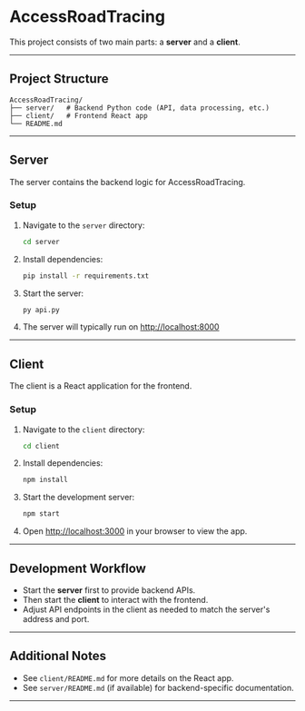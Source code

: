 # AccessRoadTracing

This project consists of two main parts: a **server** and a **client**.

---

## Project Structure

```
AccessRoadTracing/
├── server/   # Backend Python code (API, data processing, etc.)
├── client/   # Frontend React app
└── README.md
```

---

## Server

The server contains the backend logic for AccessRoadTracing.

### Setup

1. Navigate to the `server` directory:
    ```sh
    cd server
    ```
2. Install dependencies:
    ```sh
    pip install -r requirements.txt
    ```
3. Start the server:
    ```sh
    py api.py
    ```
4. The server will typically run on [http://localhost:8000](http://localhost:8000) 

---

## Client

The client is a React application for the frontend.

### Setup

1. Navigate to the `client` directory:
    ```sh
    cd client
    ```
2. Install dependencies:
    ```sh
    npm install
    ```
3. Start the development server:
    ```sh
    npm start
    ```
4. Open [http://localhost:3000](http://localhost:3000) in your browser to view the app.

---

## Development Workflow

- Start the **server** first to provide backend APIs.
- Then start the **client** to interact with the frontend.
- Adjust API endpoints in the client as needed to match the server's address and port.

---

## Additional Notes

- See `client/README.md` for more details on the React app.
- See `server/README.md` (if available) for backend-specific documentation.

---
